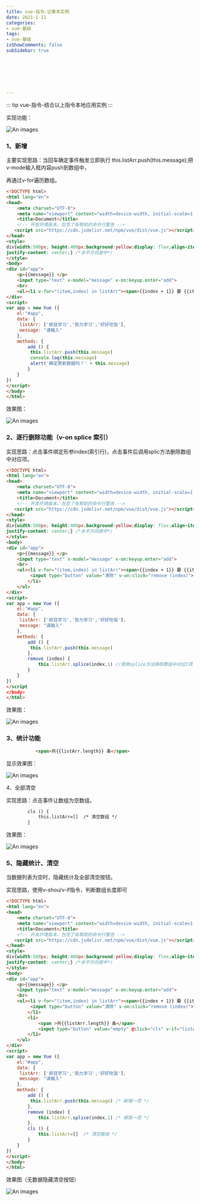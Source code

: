 ```yaml
---
title: vue-指令-记事本实例
date: 2021-1-11
categories:
- vue-基础
tags:
- vue-基础
isShowComments: false
subSidebar: true







---
```


::: tip vue-指令-结合以上指令本地应用实例
:::

实现功能：

![An images](/images/64.png) 

### 1、新增

主要实现思路：当回车确定事件触发立即执行 this.listArr.push(this.message);把v-mode输入框内容push到数组中，

再通过v-for遍历数组。

```html
<!DOCTYPE html>
<html lang="en">
<head>
    <meta charset="UTF-8">
    <meta name="viewport" content="width=device-width, initial-scale=1.0">
    <title>Document</title>
    <!-- 开发环境版本，包含了有帮助的命令行警告 -->
   <script src="https://cdn.jsdelivr.net/npm/vue/dist/vue.js"></script>
</head>
<style>
div{width:500px; height:400px;background:yellow;display: flex;align-items: center; /*垂直方向居中*/
justify-content: center;} /*水平方向居中*/
</style>
<body>
<div id="app">
    <p>{{message}} </p>
    <input type="text" v-model="message" v-on:keyup.enter="add">
    <br>
    <ul><li v-for="(item,index) in listArr"><span>{{index + 1}} 要 {{item}}</span></li></ul>
</div>
<script>
var app = new Vue ({
    el:"#app",
    data: {
     listArr: ['疯狂学习','努力学习','好好吃饭'],
     message: "请输入"
    },
    methods: {
        add () {
         this.listArr.push(this.message)
         console.log(this.message)
         alert('确定更新数据吗？' + this.message)
        }
    }
})
</script>
</body>
</html>
```

效果图：

![An images](/images/65.png) 

### 2、逐行删除功能（v-on  splice 索引）

实现思路：点击事件绑定形参index(索引行)，点击事件后调用splic方法删除数组中对应项。

```html
<!DOCTYPE html>
<html lang="en">
<head>
    <meta charset="UTF-8">
    <meta name="viewport" content="width=device-width, initial-scale=1.0">
    <title>Document</title>
    <!-- 开发环境版本，包含了有帮助的命令行警告 -->
   <script src="https://cdn.jsdelivr.net/npm/vue/dist/vue.js"></script>
</head>
<style>
div{width:500px; height:400px;background:yellow;display: flex;align-items: center; /*垂直方向居中*/
justify-content: center;} /*水平方向居中*/
</style>
<body>
<div id="app">
    <p>{{message}} </p>
    <input type="text" v-model="message" v-on:keyup.enter="add">
    <br>
    <ul><li v-for="(item,index) in listArr"><span>{{index + 1}} 要 {{item}}</span>
         <input type="button" value="清除" v-on:click="remove (index)">
        </li>
    </ul>
</div>
<script>
var app = new Vue ({
    el:"#app",
    data: {
     listArr: ['疯狂学习','努力学习','好好吃饭'],
     message: "请输入"
    },
    methods: {
        add () {
         this.listArr.push(this.message)
        },
        remove (index) {
            this.listArr.splice(index,1) //使用splice方法移除数组中对应1项
        }
    }
})
</script
</body>
</html>
```

效果图：

![An images](/images/66.png) 

### 3、统计功能

```html
           <span>共{{listArr.length}} 条</span>
```

显示效果图：

![An images](/images/67.png) 

4、全部清空

 实现思路：点击事件让数组为空数组。

```html
        cls () {
            this.listArr=[]  /* 清空数组 */
        }
```

效果图：

![An images](/images/68.png) 

### 5、隐藏统计、清空

当数据列表为空时，隐藏统计及全部清空按钮。

实现思路，使用v-shou/v-if指令，判断数组长度即可

```html
<!DOCTYPE html>
<html lang="en">
<head>
    <meta charset="UTF-8">
    <meta name="viewport" content="width=device-width, initial-scale=1.0">
    <title>Document</title>
    <!-- 开发环境版本，包含了有帮助的命令行警告 -->
   <script src="https://cdn.jsdelivr.net/npm/vue/dist/vue.js"></script>
</head>
<style>
div{width:500px; height:400px;background:yellow;display: flex;align-items: center; /*垂直方向居中*/
justify-content: center;} /*水平方向居中*/
</style>
<body>
<div id="app">
    <p>{{message}} </p>
    <input type="text" v-model="message" v-on:keyup.enter="add">
    <br>
    <ul><li v-for="(item,index) in listArr"><span>{{index + 1}} 要 {{item}}</span>
         <input type="button" value="清除" v-on:click="remove (index)">
        </li>
        <li> 
            <span >共{{listArr.length}} 条</span>
            <input type="button" value="empty" @click="cls" v-if="listArr.length>0">
        </li>
    </ul>
</div>
<script>
var app = new Vue ({
    el:"#app",
    data: {
     listArr: ['疯狂学习','努力学习','好好吃饭'],
     message: "请输入"
    },
    methods: {
        add () {
         this.listArr.push(this.message) /* 新增一项 */
        },
        remove (index) {
            this.listArr.splice(index,1) /* 移除一项 */
        },
        cls () {
            this.listArr=[]  /* 清空数组 */
        }
    }
})
</script>
</body>
</html>
```

效果图（无数据隐藏清空按钮）

![An images](/images/69.png) 